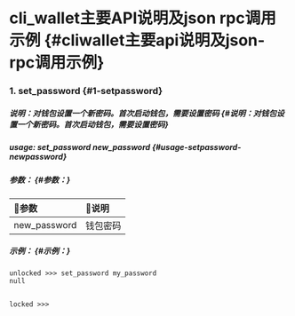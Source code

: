 # cli\_wallet主要API说明及json rpc调用示例 {#cliwallet主要api说明及json-rpc调用示例}

### 1. set\_password {#1-setpassword}

##### 说明：对钱包设置一个新密码。首次启动钱包，需要设置密码 {#说明：对钱包设置一个新密码。首次启动钱包，需要设置密码}

##### usage: set\_password new\_password {#usage-setpassword-newpassword}

##### 参数： {#参数：}

| 参数 | 说明 |
| :--- | :--- |
| new\_password | 钱包密码 |

##### 示例： {#示例：}

```
unlocked >>> set_password my_password
null


locked >>>
```







